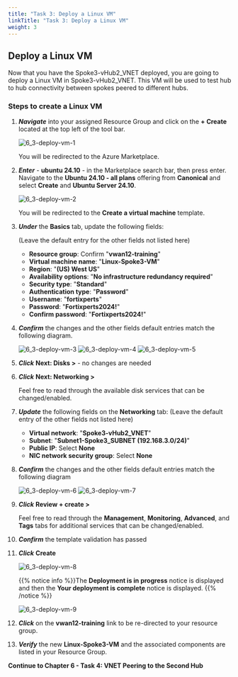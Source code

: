 ```yaml
---
title: "Task 3: Deploy a Linux VM"
linkTitle: "Task 3: Deploy a Linux VM"
weight: 3
---
```


## Deploy a Linux VM

Now that you have the Spoke3-vHub2_VNET deployed, you are going to deploy a Linux VM in Spoke3-vHub2_VNET. This VM will be used to test hub to hub connectivity between spokes peered to different hubs.

### Steps to create a Linux VM

1. ***Navigate*** into your assigned Resource Group and click on the **+ Create** located at the top left of the tool bar.

    ![6_3-deploy-vm-1](../images/6_3-deploy-vm-1.PNG)  

    You will be redirected to the Azure Marketplace.

1. ***Enter***  - **ubuntu 24.10** - in the Marketplace search bar, then press enter.  Navigate to the **Ubuntu 24.10 - all plans** offering from **Canonical** and select **Create** and **Ubuntu Server 24.10**.

    ![6_3-deploy-vm-2](../images/6_3-deploy-vm-2.PNG)

    You will be redirected to the **Create a virtual machine** template.

1. ***Under*** the **Basics** tab, update the following fields:

    (Leave the default entry for the other fields not listed here)
    - **Resource group**:  Confirm "**vwan12-training**"
    - **Virtual machine name**:  "**Linux-Spoke3-VM**"
    - **Region**: "**(US) West US**"
    - **Availability options**:  "**No infrastructure redundancy required**"
    - **Security type**:  "**Standard**"
    - **Authentication type**:  "**Password**"
    - **Username**:  "**fortixperts**"
    - **Password**:  "**Fortixperts2024!**"
    - **Confirm password**:  "**Fortixperts2024!**"

1. ***Confirm*** the changes and the other fields default entries match the following diagram.

    ![6_3-deploy-vm-3](../images/6_3-deploy-vm-3.PNG)
    ![6_3-deploy-vm-4](../images/6_3-deploy-vm-4.PNG)
    ![6_3-deploy-vm-5](../images/6_3-deploy-vm-5.PNG)

1. ***Click*** **Next: Disks >** - no changes are needed

1. ***Click*** **Next: Networking >**

    Feel free to read through the available disk services that can be changed/enabled.

1. ***Update*** the following fields on the **Networking** tab: (Leave the default entry of the other fields not listed here)

    - **Virtual network**:  "**Spoke3-vHub2_VNET**"
    - **Subnet**:  "**Subnet1-Spoke3_SUBNET (192.168.3.0/24)**"
    - **Public IP**:  Select **None**
    - **NIC network security group**:  Select **None**

1. ***Confirm*** the changes and the other fields default entries match the following diagram

    ![6_3-deploy-vm-6](../images/6_3-deploy-vm-6.PNG)
    ![6_3-deploy-vm-7](../images/6_3-deploy-vm-7.PNG)

1. ***Click*** **Review + create >**

    Feel free to read through the **Management**, **Monitoring**, **Advanced**, and **Tags** tabs for additional services that can be changed/enabled.

1. ***Confirm*** the template validation has passed

1. ***Click*** **Create**

    ![6_3-deploy-vm-8](../images/6_3-deploy-vm-8.PNG)

    {{% notice info %}}The **Deployment is in progress** notice is displayed and then the **Your deployment is complete** notice is displayed. {{% /notice %}}

    ![6_3-deploy-vm-9](../images/6_3-deploy-vm-9.PNG)

1. ***Click*** on the **vwan12-training** link to be re-directed to your resource group.

1. ***Verify*** the new **Linux-Spoke3-VM** and the associated components are listed in your Resource Group.

**Continue to Chapter 6 - Task 4: VNET Peering to the Second Hub**
